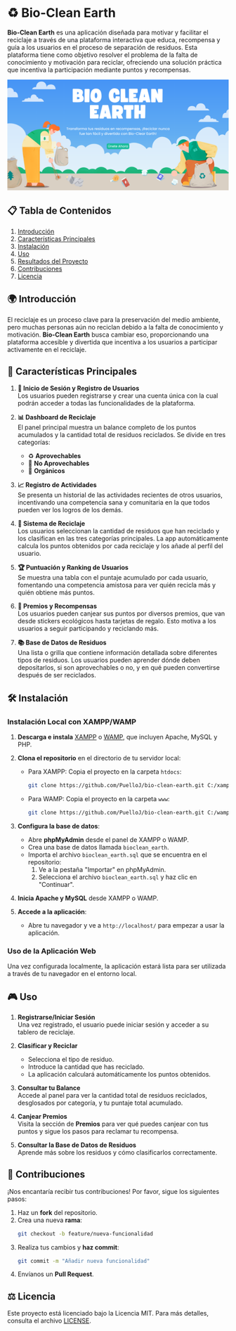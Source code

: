 # ♻️ Bio-Clean Earth

**Bio-Clean Earth** es una aplicación diseñada para motivar y facilitar el reciclaje a través de una plataforma interactiva que educa, recompensa y guía a los usuarios en el proceso de separación de residuos. Esta plataforma tiene como objetivo resolver el problema de la falta de conocimiento y motivación para reciclar, ofreciendo una solución práctica que incentiva la participación mediante puntos y recompensas.

![Banner Bio-Clean Earth](assets/img/Banners/banner1.png)

## 📋 Tabla de Contenidos
1. [Introducción](#introducción)
2. [Características Principales](#características-principales)
4. [Instalación](#instalación)
5. [Uso](#uso)
6. [Resultados del Proyecto](#resultados-del-proyecto)
7. [Contribuciones](#contribuciones)
8. [Licencia](#licencia)

## 🌍 Introducción

El reciclaje es un proceso clave para la preservación del medio ambiente, pero muchas personas aún no reciclan debido a la falta de conocimiento y motivación. **Bio-Clean Earth** busca cambiar eso, proporcionando una plataforma accesible y divertida que incentiva a los usuarios a participar activamente en el reciclaje.

## 🚀 Características Principales

1. **🔑 Inicio de Sesión y Registro de Usuarios**  
   Los usuarios pueden registrarse y crear una cuenta única con la cual podrán acceder a todas las funcionalidades de la plataforma. 

2. **📊 Dashboard de Reciclaje**  
   El panel principal muestra un balance completo de los puntos acumulados y la cantidad total de residuos reciclados. Se divide en tres categorías:
   - ♻️ **Aprovechables**
   - 🚮 **No Aprovechables**
   - 🍂 **Orgánicos**

3. **📈 Registro de Actividades**  
   Se presenta un historial de las actividades recientes de otros usuarios, incentivando una competencia sana y comunitaria en la que todos pueden ver los logros de los demás.

4. **🔄 Sistema de Reciclaje**  
   Los usuarios seleccionan la cantidad de residuos que han reciclado y los clasifican en las tres categorías principales. La app automáticamente calcula los puntos obtenidos por cada reciclaje y los añade al perfil del usuario.

5. **🏆 Puntuación y Ranking de Usuarios**  
   Se muestra una tabla con el puntaje acumulado por cada usuario, fomentando una competencia amistosa para ver quién recicla más y quién obtiene más puntos.

6. **🎁 Premios y Recompensas**  
   Los usuarios pueden canjear sus puntos por diversos premios, que van desde stickers ecológicos hasta tarjetas de regalo. Esto motiva a los usuarios a seguir participando y reciclando más.

7. **📚 Base de Datos de Residuos**  
   Una lista o grilla que contiene información detallada sobre diferentes tipos de residuos. Los usuarios pueden aprender dónde deben depositarlos, si son aprovechables o no, y en qué pueden convertirse después de ser reciclados.

## 🛠️ Instalación

### Instalación Local con XAMPP/WAMP

1. **Descarga e instala** [XAMPP](https://www.apachefriends.org/index.html) o [WAMP](https://www.wampserver.com/en/), que incluyen Apache, MySQL y PHP.

2. **Clona el repositorio** en el directorio de tu servidor local:
    - Para XAMPP: Copia el proyecto en la carpeta `htdocs`:
      ```bash
      git clone https://github.com/PuelloJ/bio-clean-earth.git C:/xampp/htdocs/bio-clean-earth
      ```
    - Para WAMP: Copia el proyecto en la carpeta `www`:
      ```bash
      git clone https://github.com/PuelloJ/bio-clean-earth.git C:/wamp64/www/bio-clean-earth
      ```

3. **Configura la base de datos**:
    - Abre **phpMyAdmin** desde el panel de XAMPP o WAMP.
    - Crea una base de datos llamada `bioclean_earth`.
    - Importa el archivo `bioclean_earth.sql` que se encuentra en el repositorio:
      1. Ve a la pestaña "Importar" en phpMyAdmin.
      2. Selecciona el archivo `bioclean_earth.sql` y haz clic en "Continuar".

5. **Inicia Apache y MySQL** desde XAMPP o WAMP.

6. **Accede a la aplicación**:
    - Abre tu navegador y ve a `http://localhost/` para empezar a usar la aplicación.

### Uso de la Aplicación Web
Una vez configurada localmente, la aplicación estará lista para ser utilizada a través de tu navegador en el entorno local.


## 🎮 Uso

1. **Registrarse/Iniciar Sesión**  
   Una vez registrado, el usuario puede iniciar sesión y acceder a su tablero de reciclaje.

2. **Clasificar y Reciclar**  
   - Selecciona el tipo de residuo.
   - Introduce la cantidad que has reciclado.
   - La aplicación calculará automáticamente los puntos obtenidos.

3. **Consultar tu Balance**  
   Accede al panel para ver la cantidad total de residuos reciclados, desglosados por categoría, y tu puntaje total acumulado.

4. **Canjear Premios**  
   Visita la sección de **Premios** para ver qué puedes canjear con tus puntos y sigue los pasos para reclamar tu recompensa.

5. **Consultar la Base de Datos de Residuos**  
   Aprende más sobre los residuos y cómo clasificarlos correctamente.

## 🤝 Contribuciones

¡Nos encantaría recibir tus contribuciones! Por favor, sigue los siguientes pasos:
1. Haz un **fork** del repositorio.
2. Crea una nueva **rama**:
    ```bash
    git checkout -b feature/nueva-funcionalidad
    ```
3. Realiza tus cambios y **haz commit**:
    ```bash
    git commit -m "Añadir nueva funcionalidad"
    ```
4. Envíanos un **Pull Request**.

## ⚖️ Licencia

Este proyecto está licenciado bajo la Licencia MIT. Para más detalles, consulta el archivo [LICENSE](LICENSE).

